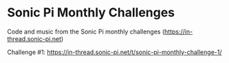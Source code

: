 # Sonic Pi Monthly Challenges
Code and music from the Sonic Pi monthly challenges (https://in-thread.sonic-pi.net)

Challenge #1:
https://in-thread.sonic-pi.net/t/sonic-pi-monthly-challenge-1/
